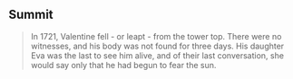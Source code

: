 ## Summit
> In 1721, Valentine fell - or leapt - from the tower top. There were no witnesses, and his body was not found for three days. His daughter Eva was the last to see him alive, and of their last conversation, she would say only that he had begun to fear the sun.